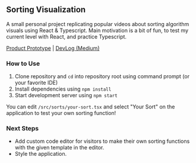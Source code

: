## Sorting Visualization

A small personal project replicating popular videos about sorting algorithm visuals using React & Typescript.
Main motivation is a bit of fun, to test my current level with React, and practice Typescript.

[Product Prototype](https://sorting-visualization-black.vercel.app/) | [DevLog (Medium)](https://medium.com/@sjmich2k/my-take-on-making-sorting-algorithm-visualizations-bfcdadd8b2da)

### How to Use
1. Clone repository and `cd` into repository root using command prompt (or your favorite IDE)
2. Install dependencies using `npm install`
3. Start development server using `npm start`

You can edit `/src/sorts/your-sort.tsx` and select "Your Sort" on the application to test your own sorting function!

### Next Steps
- Add custom code editor for visitors to make their own sorting functions with the given template in the editor.
- Style the application.
